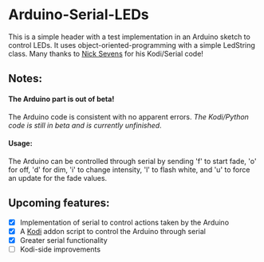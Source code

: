 # Arduino-Serial-LEDs
This is a simple header with a test implementation in an Arduino sketch to control LEDs. It uses object-oriented-programming with a simple LedString class. Many thanks to [Nick Sevens](http://www.nicksevens.com/) for his Kodi/Serial code!

## __Notes:__ ##

#### The Arduino part is out of beta!
The Arduino code is consistent with no apparent errors. _The Kodi/Python code is still in beta and is currently unfinished_.

#### Usage:
The Arduino can be controlled through serial by sending 'f' to start fade, 'o' for off, 'd' for dim, 'i' to change intensity, 'l' to flash white, and 'u' to force an update for the fade values.


## Upcoming features:
- [x] Implementation of serial to control actions taken by the Arduino
- [x] A [Kodi](https://kodi.tv) addon script to control the Arduino through serial
- [x] Greater serial functionality
- [ ] Kodi-side improvements
